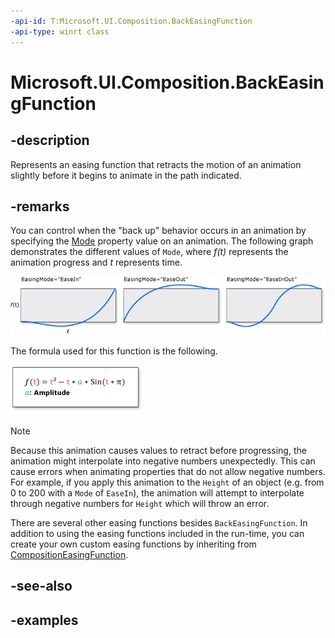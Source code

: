 ```yaml
---
-api-id: T:Microsoft.UI.Composition.BackEasingFunction
-api-type: winrt class
---
```


# Microsoft.UI.Composition.BackEasingFunction

<!--
public sealed class BackEasingFunction : Microsoft.UI.Composition.CompositionEasingFunction
-->


## -description

Represents an easing function that retracts the motion of an animation slightly before it begins to animate in the path indicated.

## -remarks

You can control when the "back up" behavior occurs in an animation by specifying the [Mode](backeasingfunction_mode.md) property value on an animation. The following graph demonstrates the different values of `Mode`, where _f(t)_ represents the animation progress and _t_ represents time.

<img alt="Graphs that show the effect of different mode values" src="images/backease-graph.png"/>

The formula used for this function is the following.

<img alt="BackEase formula" src="images/backease-formula.png"/>

> [!NOTE]
> Because this animation causes values to retract before progressing, the animation might interpolate into negative numbers unexpectedly. This can cause errors when animating properties that do not allow negative numbers. For example, if you apply this animation to the `Height` of an object (e.g. from 0 to 200 with a `Mode` of `EaseIn`), the animation will attempt to interpolate through negative numbers for `Height` which will throw an error.

There are several other easing functions besides `BackEasingFunction`. In addition to using the easing functions included in the run-time, you can create your own custom easing functions by inheriting from [CompositionEasingFunction](compositioneasingfunction.md).

## -see-also

## -examples


